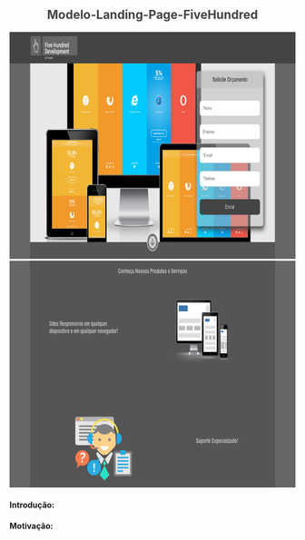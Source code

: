 <html>
<head>
<style>
    h2 {
        color: #444444;
        text-align: center;
    }
    img {
        text-align: center;
        width: 100%;
        height: 400px;
    }
    h4 {
        text-align: left;
    }

</style>
</head>
<body>
    <h2 class="titulo">Modelo-Landing-Page-FiveHundred</h2>
    <img  src="./Git/IMG/home-1.png">
    <img  src="./Git/IMG/home-2.png">
    <h4>Introdução:<h4>
    <p></p>
    <h4>Motivação:<h4>
    <p></p>

</body>
</html>